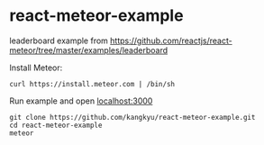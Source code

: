 # react-meteor-example

leaderboard example from https://github.com/reactjs/react-meteor/tree/master/examples/leaderboard

Install Meteor:

```
curl https://install.meteor.com | /bin/sh
```
Run example and open [localhost:3000](http://localhost:3000/)

```
git clone https://github.com/kangkyu/react-meteor-example.git
cd react-meteor-example
meteor
```
